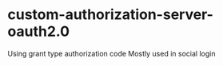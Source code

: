 # custom-authorization-server-oauth2.0
Using grant type authorization code
Mostly used in social login
